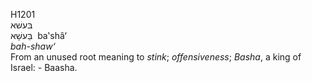 H1201  
בּעשׁא  
בַּעשָׁא ‎ ba‛shâ‘  
*bah-shaw‘*  
From an unused root meaning to *stink*; *offensiveness*; *Basha*, a king
of Israel: - Baasha.  
